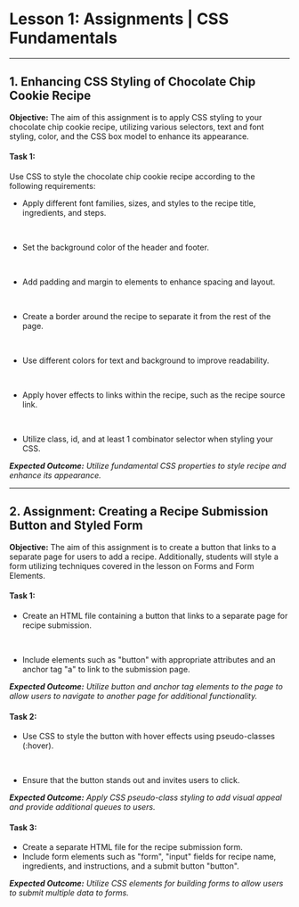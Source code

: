 <h1>Lesson 1: Assignments | CSS Fundamentals</h1>
<hr>

<h2>1. Enhancing CSS Styling of Chocolate Chip Cookie Recipe</h2>

<b>Objective:</b> The aim of this assignment is to apply CSS styling to your chocolate chip cookie recipe, utilizing various selectors, text and font styling, color, and the CSS box model to enhance its appearance.

<h4>Task 1:</h4>

Use CSS to style the chocolate chip cookie recipe according to the following requirements:

- Apply different font families, sizes, and styles to the recipe title, ingredients, and steps.
<br>

- Set the background color of the header and footer.
<br>

- Add padding and margin to elements to enhance spacing and layout.
<br>

- Create a border around the recipe to separate it from the rest of the page.
<br>

- Use different colors for text and background to improve readability.
<br>

- Apply hover effects to links within the recipe, such as the recipe source link.
<br>

- Utilize class, id, and at least 1 combinator selector when styling your CSS. 

<i><b>Expected Outcome:</b> Utilize fundamental CSS properties to style recipe and enhance its appearance.</i>

<hr>

<h2>2. Assignment: Creating a Recipe Submission Button and Styled Form</h2>

<b>Objective:</b> The aim of this assignment is to create a button that links to a separate page for users to add a recipe. Additionally, students will style a form utilizing techniques covered in the lesson on Forms and Form Elements.

<h4>Task 1:</h4> 

- Create an HTML file containing a button that links to a separate page for recipe submission. 
<br>

- Include elements such as "button" with appropriate attributes and an anchor tag "a" to link to the submission page.

<i><b>Expected Outcome:</b> Utilize button and anchor tag elements to the page to allow users to navigate to another page for additional functionality.</i>



<h4>Task 2:</h4>

- Use CSS to style the button with hover effects using pseudo-classes (:hover).
<br>

- Ensure that the button stands out and invites users to click.

<i><b>Expected Outcome:</b> Apply CSS pseudo-class styling to add visual appeal and provide additional queues to users.</i>



<h4>Task 3:</h4>

- Create a separate HTML file for the recipe submission form. 
- Include form elements such as "form", "input" fields for recipe name, ingredients, and instructions, and a submit button "button".

<i><b>Expected Outcome:</b> Utilize CSS elements for building forms to allow users to submit multiple data to forms.</i>